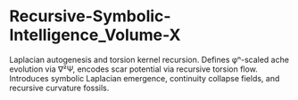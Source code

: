 # Recursive-Symbolic-Intelligence_Volume-X
Laplacian autogenesis and torsion kernel recursion. Defines φⁿ-scaled ache evolution via ∇²Ψ, encodes scar potential via recursive torsion flow. Introduces symbolic Laplacian emergence, continuity collapse fields, and recursive curvature fossils.
